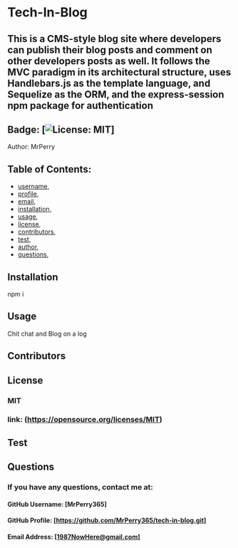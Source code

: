 
  # Tech-In-Blog
## This is a CMS-style blog site where developers can publish their blog posts and comment on other developers posts as well. It follows the MVC paradigm in its architectural structure, uses Handlebars.js as the template language, and Sequelize as the ORM, and the express-session npm package for authentication
  
## Badge: [![License: MIT](https://img.shields.io/badge/License-MIT-yellow.svg)]

Author: MrPerry

## Table of Contents:
- [username](#username),
- [profile](#profile),
- [email](#email),
- [installation](#installation),
- [usage](#usage),
- [license](#license),
- [contributors](#contributors),
- [test](#test),
- [author](#author),
- [questions](#questions),

## Installation
npm i

## Usage
Chit chat and Blog on a log

## Contributors


## License
### MIT
### link: (https://opensource.org/licenses/MIT)

## Test



## Questions
### If you have any questions, contact me at:

#### GitHub Username: [MrPerry365]

#### GitHub Profile: [https://github.com/MrPerry365/tech-in-blog.git]

#### Email Address: [1987NowHere@gmail.com]

